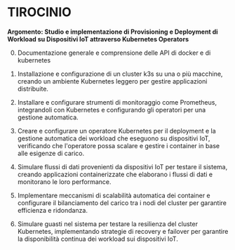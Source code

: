 # TIROCINIO
**Argomento: Studio e implementazione di Provisioning e Deployment di Workload su Dispositivi IoT attraverso Kubernetes Operators**

0. Documentazione generale e comprensione delle API di docker e di kubernetes

1. Installazione e configurazione di un cluster k3s su una o più macchine, creando un ambiente Kubernetes leggero per gestire applicazioni distribuite.

2. Installare e configurare strumenti di monitoraggio come Prometheus, integrandoli con Kubernetes e configurando gli operatori per una gestione automatica.

3. Creare e configurare un operatore Kubernetes per il deployment e la gestione automatica dei workload che eseguono su dispositivi IoT, verificando che l'operatore possa scalare e gestire i container in base alle esigenze di carico.

4. Simulare flussi di dati provenienti da dispositivi IoT per testare il sistema, creando applicazioni containerizzate che elaborano i flussi di dati e monitorano le loro performance.

5. Implementare meccanismi di scalabilità automatica dei container e configurare il bilanciamento del carico tra i nodi del cluster per garantire efficienza e ridondanza.

6. Simulare guasti nel sistema per testare la resilienza del cluster Kubernetes, implementando strategie di recovery e failover per garantire la disponibilità continua dei workload sui dispositivi IoT.